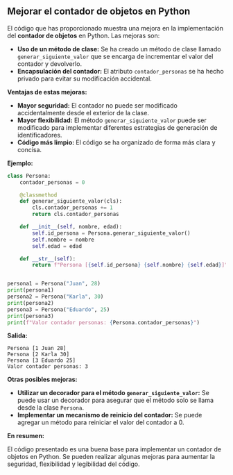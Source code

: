 ## Mejorar el contador de objetos en Python

El código que has proporcionado muestra una mejora en la implementación del **contador de objetos** en Python. Las mejoras son:

* **Uso de un método de clase:** Se ha creado un método de clase llamado `generar_siguiente_valor` que se encarga de incrementar el valor del contador y devolverlo.
* **Encapsulación del contador:** El atributo `contador_personas` se ha hecho privado para evitar su modificación accidental.

**Ventajas de estas mejoras:**

* **Mayor seguridad:** El contador no puede ser modificado accidentalmente desde el exterior de la clase.
* **Mayor flexibilidad:** El método `generar_siguiente_valor` puede ser modificado para implementar diferentes estrategias de generación de identificadores.
* **Código más limpio:** El código se ha organizado de forma más clara y concisa.

**Ejemplo:**

```python
class Persona:
    contador_personas = 0

    @classmethod
    def generar_siguiente_valor(cls):
        cls.contador_personas += 1
        return cls.contador_personas

    def __init__(self, nombre, edad):
        self.id_persona = Persona.generar_siguiente_valor()
        self.nombre = nombre
        self.edad = edad

    def __str__(self):
        return f"Persona [{self.id_persona} {self.nombre} {self.edad}]"


persona1 = Persona("Juan", 28)
print(persona1)
persona2 = Persona("Karla", 30)
print(persona2)
persona3 = Persona("Eduardo", 25)
print(persona3)
print(f"Valor contador personas: {Persona.contador_personas}")
```

**Salida:**

```
Persona [1 Juan 28]
Persona [2 Karla 30]
Persona [3 Eduardo 25]
Valor contador personas: 3
```

**Otras posibles mejoras:**

* **Utilizar un decorador para el método `generar_siguiente_valor`:** Se puede usar un decorador para asegurar que el método solo se llama desde la clase `Persona`.
* **Implementar un mecanismo de reinicio del contador:** Se puede agregar un método para reiniciar el valor del contador a 0.

**En resumen:**

El código presentado es una buena base para implementar un contador de objetos en Python. Se pueden realizar algunas mejoras para aumentar la seguridad, flexibilidad y legibilidad del código.